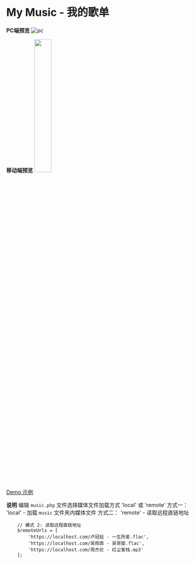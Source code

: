 # My Music - 我的歌单

**PC端预览**
![pc](https://github.com/sunpma/MyMusic/blob/main/assets/1.jpg)

**移动端预览**
<img src="https://github.com/sunpma/MyMusic/blob/main/assets/2.png" width="30%" height="30%">

[Demo 示例](https://suntl.com/other/music/)

**说明**
编辑 `music.php` 文件选择媒体文件加载方式 'local' 或 'remote'
方式一：
'local' - 加载 `music` 文件夹内媒体文件
方式二：
'remote' - 读取远程直链地址
```
    // 模式 2: 读取远程直链地址
    $remoteUrls = [
        'https://localhost.com/卢冠廷 - 一生所爱.flac',
        'https://localhost.com/吴雨霏 - 吴哥窟.flac',
        'https://localhost.com/周杰伦 - 红尘客栈.mp3'
    ];
```
